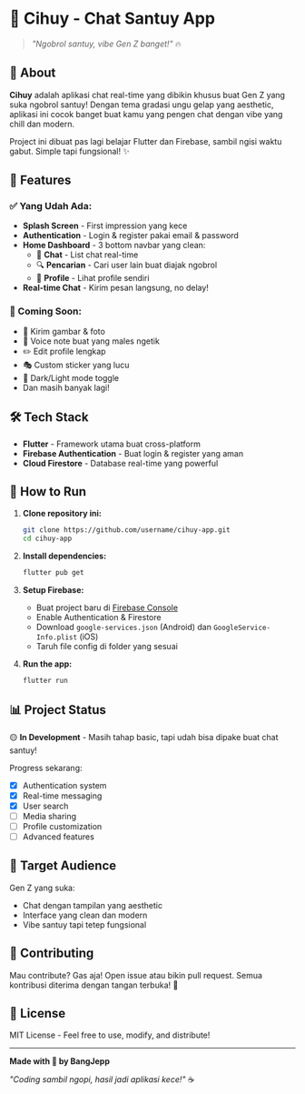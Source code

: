# 💜 Cihuy - Chat Santuy App

> *"Ngobrol santuy, vibe Gen Z banget!"* 🔥

## 🎨 About

**Cihuy** adalah aplikasi chat real-time yang dibikin khusus buat Gen Z yang suka ngobrol santuy! Dengan tema gradasi ungu gelap yang aesthetic, aplikasi ini cocok banget buat kamu yang pengen chat dengan vibe yang chill dan modern.

Project ini dibuat pas lagi belajar Flutter dan Firebase, sambil ngisi waktu gabut. Simple tapi fungsional! ✨

## 📱 Features

### ✅ Yang Udah Ada:
- **Splash Screen** - First impression yang kece
- **Authentication** - Login & register pakai email & password
- **Home Dashboard** - 3 bottom navbar yang clean:
  - 💬 **Chat** - List chat real-time
  - 🔍 **Pencarian** - Cari user lain buat diajak ngobrol
  - 👤 **Profile** - Lihat profile sendiri
- **Real-time Chat** - Kirim pesan langsung, no delay!

### 🚧 Coming Soon:
- 📸 Kirim gambar & foto
- 🎤 Voice note buat yang males ngetik
- ✏️ Edit profile lengkap
- 🎭 Custom sticker yang lucu
- 🌙 Dark/Light mode toggle
- Dan masih banyak lagi!

## 🛠️ Tech Stack

- **Flutter** - Framework utama buat cross-platform
- **Firebase Authentication** - Buat login & register yang aman
- **Cloud Firestore** - Database real-time yang powerful

## 🚀 How to Run

1. **Clone repository ini:**
   ```bash
   git clone https://github.com/username/cihuy-app.git
   cd cihuy-app
   ```

2. **Install dependencies:**
   ```bash
   flutter pub get
   ```

3. **Setup Firebase:**
   - Buat project baru di [Firebase Console](https://console.firebase.google.com/)
   - Enable Authentication & Firestore
   - Download `google-services.json` (Android) dan `GoogleService-Info.plist` (iOS)
   - Taruh file config di folder yang sesuai

4. **Run the app:**
   ```bash
   flutter run
   ```

## 📊 Project Status

🟡 **In Development** - Masih tahap basic, tapi udah bisa dipake buat chat santuy!

Progress sekarang:
- [x] Authentication system
- [x] Real-time messaging
- [x] User search
- [ ] Media sharing
- [ ] Profile customization
- [ ] Advanced features

## 🎯 Target Audience

Gen Z yang suka:
- Chat dengan tampilan yang aesthetic
- Interface yang clean dan modern
- Vibe santuy tapi tetep fungsional

## 🤝 Contributing

Mau contribute? Gas aja! Open issue atau bikin pull request. Semua kontribusi diterima dengan tangan terbuka! 🙌

## 📝 License

MIT License - Feel free to use, modify, and distribute!

---

**Made with 💜 by BangJepp**

*"Coding sambil ngopi, hasil jadi aplikasi kece!"* ☕
